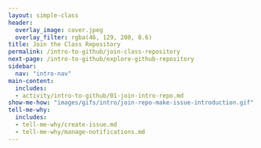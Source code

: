 ```yaml
---
layout: simple-class
header:
  overlay_image: cover.jpeg
  overlay_filter: rgba(46, 129, 200, 0.6)
title: Join the Class Repository
permalink: /intro-to-github/join-class-repository
next-page: /intro-to-github/explore-github-repository
sidebar:
  nav: "intro-nav"
main-content:
  includes:
  - activity/intro-to-github/01-join-intro-repo.md
show-me-how: "images/gifs/intro/join-repo-make-issue-introduction.gif"
tell-me-why: 
  includes:
  - tell-me-why/create-issue.md
  - tell-me-why/manage-notifications.md
---
```

